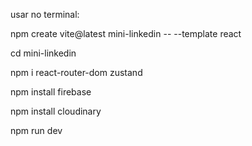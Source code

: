 usar no terminal:

npm create vite@latest mini-linkedin -- --template react

cd mini-linkedin

npm i react-router-dom zustand

npm install firebase

npm install cloudinary

npm run dev
